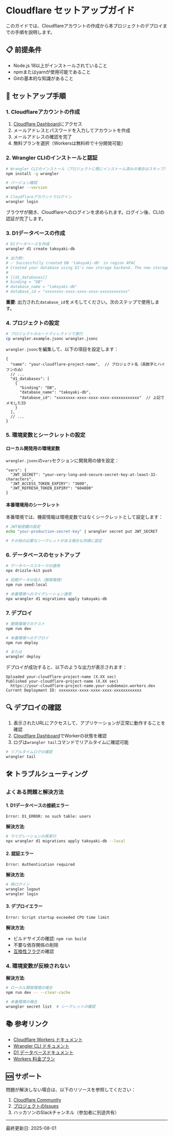 # Cloudflare セットアップガイド

このガイドでは、Cloudflareアカウントの作成から本プロジェクトのデプロイまでの手順を説明します。

## 📋 前提条件

- Node.js 18以上がインストールされていること
- npmまたはyarnが使用可能であること
- Gitの基本的な知識があること

## 🚀 セットアップ手順

### 1. Cloudflareアカウントの作成

1. [Cloudflare Dashboard](https://dash.cloudflare.com/sign-up)にアクセス
2. メールアドレスとパスワードを入力してアカウントを作成
3. メールアドレスの確認を完了
4. 無料プランを選択（Workersは無料枠で十分開発可能）

### 2. Wrangler CLIのインストールと認証

```bash
# Wrangler CLIのインストール（プロジェクトに既にインストール済みの場合はスキップ）
npm install -g wrangler

# バージョン確認
wrangler --version

# Cloudflareアカウントでログイン
wrangler login
```

ブラウザが開き、Cloudflareへのログインを求められます。ログイン後、CLIの認証が完了します。

### 3. D1データベースの作成

```bash
# D1データベースを作成
wrangler d1 create takoyaki-db

# 出力例:
# ✅ Successfully created DB 'takoyaki-db' in region APAC
# Created your database using D1's new storage backend. The new storage backend is not yet recommended for production workloads, but backs up your data via point-in-time restore.
# 
# [[d1_databases]]
# binding = "DB"
# database_name = "takoyaki-db"
# database_id = "xxxxxxxx-xxxx-xxxx-xxxx-xxxxxxxxxxxx"
```

**重要**: 出力された`database_id`をメモしてください。次のステップで使用します。

### 4. プロジェクトの設定

```bash
# プロジェクトのルートディレクトリで実行
cp wrangler.example.jsonc wrangler.jsonc
```

`wrangler.jsonc`を編集して、以下の項目を設定します：

```jsonc
{
  "name": "your-cloudflare-project-name",  // プロジェクト名（英数字とハイフンのみ）
  // ...
  "d1_databases": [
    {
      "binding": "DB",
      "database_name": "takoyaki-db",
      "database_id": "xxxxxxxx-xxxx-xxxx-xxxx-xxxxxxxxxxxx"  // 上記でメモしたID
    }
  ],
  // ...
}
```

### 5. 環境変数とシークレットの設定

#### ローカル開発用の環境変数

`wrangler.jsonc`の`vars`セクションに開発用の値を設定：

```jsonc
"vars": {
  "JWT_SECRET": "your-very-long-and-secure-secret-key-at-least-32-characters",
  "JWT_ACCESS_TOKEN_EXPIRY": "3600",
  "JWT_REFRESH_TOKEN_EXPIRY": "604800"
}
```

#### 本番環境用のシークレット

本番環境では、機密情報は環境変数ではなくシークレットとして設定します：

```bash
# JWT秘密鍵の設定
echo "your-production-secret-key" | wrangler secret put JWT_SECRET

# その他の必要なシークレットがある場合も同様に設定
```

### 6. データベースのセットアップ

```bash
# データベーススキーマの適用
npx drizzle-kit push

# 初期データの投入（開発環境）
npm run seed:local

# 本番環境へのマイグレーション適用
npx wrangler d1 migrations apply takoyaki-db
```

### 7. デプロイ

```bash
# 開発環境でのテスト
npm run dev

# 本番環境へのデプロイ
npm run deploy

# または
wrangler deploy
```

デプロイが成功すると、以下のような出力が表示されます：

```
Uploaded your-cloudflare-project-name (X.XX sec)
Published your-cloudflare-project-name (X.XX sec)
  https://your-cloudflare-project-name.your-subdomain.workers.dev
Current Deployment ID: xxxxxxxx-xxxx-xxxx-xxxx-xxxxxxxxxxxx
```

## 🔍 デプロイの確認

1. 表示されたURLにアクセスして、アプリケーションが正常に動作することを確認
2. [Cloudflare Dashboard](https://dash.cloudflare.com)でWorkerの状態を確認
3. ログは`wrangler tail`コマンドでリアルタイムに確認可能

```bash
# リアルタイムログの確認
wrangler tail
```

## 🛠️ トラブルシューティング

### よくある問題と解決方法

#### 1. D1データベースの接続エラー

```
Error: D1_ERROR: no such table: users
```

**解決方法**:
```bash
# マイグレーションの再実行
npx wrangler d1 migrations apply takoyaki-db --local
```

#### 2. 認証エラー

```
Error: Authentication required
```

**解決方法**:
```bash
# 再ログイン
wrangler logout
wrangler login
```

#### 3. デプロイエラー

```
Error: Script startup exceeded CPU time limit
```

**解決方法**:
- ビルドサイズの確認: `npm run build`
- 不要な依存関係の削除
- [互換性フラグ](https://developers.cloudflare.com/workers/configuration/compatibility-dates/)の確認

### 4. 環境変数が反映されない

**解決方法**:
```bash
# ローカル開発環境の場合
npm run dev -- --clear-cache

# 本番環境の場合
wrangler secret list  # シークレットの確認
```

## 📚 参考リンク

- [Cloudflare Workers ドキュメント](https://developers.cloudflare.com/workers/)
- [Wrangler CLI ドキュメント](https://developers.cloudflare.com/workers/wrangler/)
- [D1 データベースドキュメント](https://developers.cloudflare.com/d1/)
- [Workers 料金プラン](https://developers.cloudflare.com/workers/platform/pricing/)

## 🆘 サポート

問題が解決しない場合は、以下のリソースを参照してください：

1. [Cloudflare Community](https://community.cloudflare.com/)
2. [プロジェクトのIssues](https://github.com/your-repo/issues)
3. ハッカソンのSlackチャンネル（参加者に別途共有）

---

最終更新日: 2025-08-01